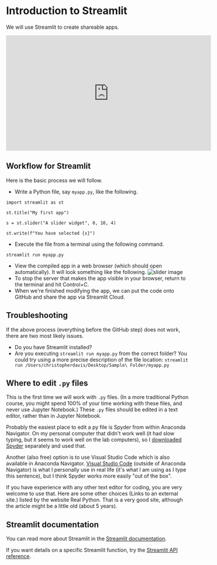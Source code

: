 # Introduction to Streamlit

We will use Streamlit to create shareable apps.

<iframe width="560" height="315" src="https://www.youtube.com/embed/0sxaG5xx3MU" title="YouTube video player" frameborder="0" allow="accelerometer; autoplay; clipboard-write; encrypted-media; gyroscope; picture-in-picture" allowfullscreen></iframe>

## Workflow for Streamlit

Here is the basic process we will follow.

* Write a Python file, say `myapp.py`, like the following.
```
import streamlit as st

st.title("My first app")

s = st.slider("A slider widget", 0, 10, 4)

st.write(f"You have selected {s}")
```
* Execute the file from a terminal using the following command.
```
streamlit run myapp.py
```
* View the compiled app in a web browser (which should open automatically).  It will look something like the following.
![slider image](../images/slider.png)
* To stop the server that makes the app visible in your browser, return to the terminal and hit Control+C.
* When we're finished modifying the app, we can put the code onto GitHub and share the app via Streamlit Cloud.

## Troubleshooting

If the above process (everything before the GitHub step) does not work, there are two most likely issues.
* Do you have Streamlit installed?
* Are you executing `streamlit run myapp.py` from the correct folder?  You could try using a more precise description of the file location: `streamlit run /Users/christopherdavis/Desktop/Sample\ Folder/myapp.py`

## Where to edit `.py` files

This is the first time we will work with `.py` files.  (In a more traditional Python course, you might spend 100% of your time working with these files, and never use Jupyter Notebook.)  These `.py` files should be edited in a text editor, rather than in Jupyter Notebook.

Probably the easiest place to edit a py file is Spyder from within Anaconda Navigator.  On my personal computer that didn't work well (it had slow typing, but it seems to work well on the lab computers), so I [downloaded Spyder](https://www.spyder-ide.org/#section-download) separately and used that.

Another (also free) option is to use Visual Studio Code which is also available in Anaconda Navigator.  [Visual Studio Code](https://code.visualstudio.com/) (outside of Anaconda Navigator) is what I personally use in real life (it's what I am using as I type this sentence), but I think Spyder works more easily "out of the box".

If you have experience with any other text editor for coding, you are very welcome to use that.  Here are some other choices (Links to an external site.) listed by the website Real Python.  That is a very good site, although the article might be a little old (about 5 years).

## Streamlit documentation

You can read more about Streamlit in the [Streamlit documentation](https://docs.streamlit.io/).

If you want details on a specific Streamlit function, try the [Streamlit API reference](https://docs.streamlit.io/library/api-reference).